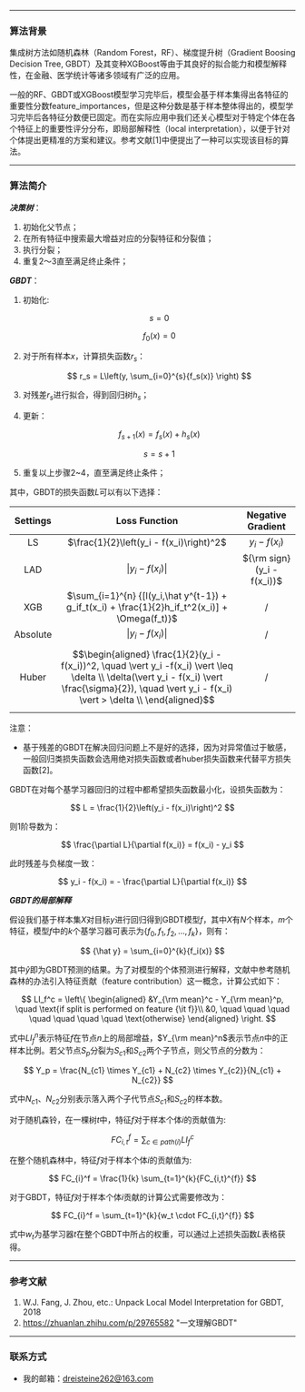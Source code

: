 <script type="text/x-mathjax-config">
    MathJax.Hub.Config({
      tex2jax: {
        skipTags: ['script', 'noscript', 'style', 'textarea', 'pre'],
        inlineMath: [['$','$']]
      }
    });
</script>
<script src="https://cdn.mathjax.org/mathjax/latest/MathJax.js?config=TeX-AMS-MML_HTMLorMML" type="text/javascript"></script>

***
### 算法背景

集成树方法如随机森林（Random Forest，RF）、梯度提升树（Gradient Boosing Decision Tree, GBDT）及其变种XGBoost等由于其良好的拟合能力和模型解释性，在金融、医学统计等诸多领域有广泛的应用。

一般的RF、GBDT或XGBoost模型学习完毕后，模型会基于样本集得出各特征的重要性分数feature_importances，但是这种分数是基于样本整体得出的，模型学习完毕后各特征分数便已固定。而在实际应用中我们还关心模型对于特定个体在各个特征上的重要性评分分布，即局部解释性（local interpretation），以便于针对个体提出更精准的方案和建议。参考文献[1]中便提出了一种可以实现该目标的算法。

***
### 算法简介

***决策树***：

1. 初始化父节点；
2. 在所有特征中搜索最大增益对应的分裂特征和分裂值；
3. 执行分裂；
4. 重复2～3直至满足终止条件；  


***GBDT***：

1. 初始化:  

   $$
   s = 0
   $$

   $$
   f_0(x) = 0
   $$

2. 对于所有样本$x$，计算损失函数$r_s$：  

   $$
   r_s = L\left(y, \sum_{i=0}^{s}{f_s(x)} \right)
   $$

3. 对残差$r_s$进行拟合，得到回归树$h_s$；

4. 更新：  

   $$
   f_{s+1}(x)=f_s(x)+h_s(x)
   $$

   $$
   s = s + 1
   $$

5. 重复以上步骤2~4，直至满足终止条件；

其中，GBDT的损失函数$L$可以有以下选择：  


| Settings |                        Loss Function                         |     Negative Gradient     |
| :------: | :----------------------------------------------------------: | :-----------------------: |
|    LS    |           $\frac{1}{2}\left(y_i - f(x_i)\right)^2$         |      $y_i - f(x_i)$      |
|   LAD    |                       $\|y_i - f(x_i)\|$                      | ${\rm sign} (y_i - f(x_i))$ |
|   XGB    | $\sum_{i=1}^{n} {[l(y_i,\hat y^{t-1}) + g_if_t(x_i) + \frac{1}{2}h_if_t^2(x_i)] + \Omega(f_t)}$ | / |
|Absolute | $\vert y_i - f(x_i)\vert$ | / |
|Huber| $$\begin{aligned} \frac{1}{2}(y_i - f(x_i))^2, \quad \vert y_i -f(x_i) \vert \leq \delta  \\  \delta(\vert y_i - f(x_i) \vert \frac{\sigma}{2}), \quad \vert y_i - f(x_i) \vert > \delta  \\  \end{aligned}$$ | / |

注意：
* 基于残差的GBDT在解决回归问题上不是好的选择，因为对异常值过于敏感，一般回归类损失函数会选用绝对损失函数或者huber损失函数来代替平方损失函数[2]。  

GBDT在对每个基学习器回归的过程中都希望损失函数最小化，设损失函数为：  

$$
L = \frac{1}{2}\left(y_i - f(x_i)\right)^2
$$

则1阶导数为：  

$$
\frac{\partial L}{\partial f(x_i)} = f(x_i) - y_i
$$

此时残差与负梯度一致：  

$$
y_i - f(x_i) = - \frac{\partial L}{\partial f(x_i)}
$$

***GBDT的局部解释***

假设我们基于样本集$X$对目标$y$进行回归得到GBDT模型$f$，其中$X$有$N$个样本，$m$个特征，模型$f$中的$k$个基学习器可表示为$\{f_0, f_1, f_2, ..., f_k\}$，则有：  

$$
{\hat y} = \sum_{i=0}^{k}{f_i(x)}
$$

其中${\hat y}$即为GBDT预测的结果。为了对模型的个体预测进行解释，文献中参考随机森林的办法引入特征贡献（feature contribution）这一概念，计算公式如下：  

$$
LI_f^c =
\left\{
  \begin{aligned}
  &Y_{\rm mean}^c - Y_{\rm mean}^p, \quad \text{if split is performed on feature {\it f}}\\
  &0, \quad \quad \quad \quad \quad \quad \quad  \text{otherwise}
  \end{aligned}
\right.
$$

式中$LI_f^n$表示特征$f$在节点$n$上的局部增益，$Y_{\rm mean}^n$表示节点$n$中的正样本比例。若父节点$S_p$分裂为$S_{c1}$和$S_{c2}$两个子节点，则父节点的分数为：

$$
Y_p = \frac{N_{c1} \times Y_{c1} + N_{c2} \times Y_{c2}}{N_{c1} + N_{c2}}
$$

式中$N_{c1}、N_{c2}$分别表示落入两个子代节点$S_{c1}$和$S_{c2}$的样本数。

对于随机森铃，在一棵树$t$中，特征$f$对于样本个体$i$的贡献值为:  

$$
FC_{i,t}^f = \sum_{c \in path(i)}{LI_f^c}
$$

在整个随机森林中，特征$f$对于样本个体$i$的贡献值为:

$$
FC_{i}^f = \frac{1}{k} \sum_{t=1}^{k}{FC_{i,t}^{f}}
$$

对于GBDT，特征$f$对于样本个体$i$贡献的计算公式需要修改为：  

$$
FC_{i}^f = \sum_{t=1}^{k}{w_t \cdot FC_{i,t}^{f}}
$$

式中$w_t$为基学习器$t$在整个GBDT中所占的权重，可以通过上述损失函数$L$表格获得。



***
### 参考文献

1. W.J. Fang, J. Zhou, etc.: Unpack Local Model Interpretation for GBDT, 2018
2. https://zhuanlan.zhihu.com/p/29765582 "一文理解GBDT"



***
### 联系方式

- 我的邮箱：dreisteine262@163.com
